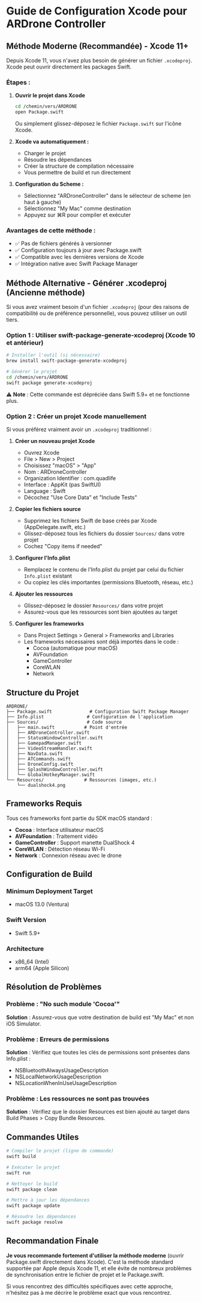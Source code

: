 # Guide de Configuration Xcode pour ARDrone Controller

## Méthode Moderne (Recommandée) - Xcode 11+

Depuis Xcode 11, vous n'avez plus besoin de générer un fichier `.xcodeproj`. Xcode peut ouvrir directement les packages Swift.

### Étapes :

1. **Ouvrir le projet dans Xcode**
   ```bash
   cd /chemin/vers/ARDRONE
   open Package.swift
   ```
   
   Ou simplement glissez-déposez le fichier `Package.swift` sur l'icône Xcode.

2. **Xcode va automatiquement :**
   - Charger le projet
   - Résoudre les dépendances
   - Créer la structure de compilation nécessaire
   - Vous permettre de build et run directement

3. **Configuration du Scheme :**
   - Sélectionnez "ARDroneController" dans le sélecteur de scheme (en haut à gauche)
   - Sélectionnez "My Mac" comme destination
   - Appuyez sur ⌘R pour compiler et exécuter

### Avantages de cette méthode :
- ✅ Pas de fichiers générés à versionner
- ✅ Configuration toujours à jour avec Package.swift
- ✅ Compatible avec les dernières versions de Xcode
- ✅ Intégration native avec Swift Package Manager

## Méthode Alternative - Générer .xcodeproj (Ancienne méthode)

Si vous avez vraiment besoin d'un fichier `.xcodeproj` (pour des raisons de compatibilité ou de préférence personnelle), vous pouvez utiliser un outil tiers.

### Option 1 : Utiliser swift-package-generate-xcodeproj (Xcode 10 et antérieur)

```bash
# Installer l'outil (si nécessaire)
brew install swift-package-generate-xcodeproj

# Générer le projet
cd /chemin/vers/ARDRONE
swift package generate-xcodeproj
```

⚠️ **Note** : Cette commande est dépréciée dans Swift 5.9+ et ne fonctionne plus.

### Option 2 : Créer un projet Xcode manuellement

Si vous préférez vraiment avoir un `.xcodeproj` traditionnel :

1. **Créer un nouveau projet Xcode**
   - Ouvrez Xcode
   - File > New > Project
   - Choisissez "macOS" > "App"
   - Nom : ARDroneController
   - Organization Identifier : com.quadlife
   - Interface : AppKit (pas SwiftUI)
   - Language : Swift
   - Décochez "Use Core Data" et "Include Tests"

2. **Copier les fichiers source**
   - Supprimez les fichiers Swift de base créés par Xcode (AppDelegate.swift, etc.)
   - Glissez-déposez tous les fichiers du dossier `Sources/` dans votre projet
   - Cochez "Copy items if needed"

3. **Configurer l'Info.plist**
   - Remplacez le contenu de l'Info.plist du projet par celui du fichier `Info.plist` existant
   - Ou copiez les clés importantes (permissions Bluetooth, réseau, etc.)

4. **Ajouter les ressources**
   - Glissez-déposez le dossier `Resources/` dans votre projet
   - Assurez-vous que les ressources sont bien ajoutées au target

5. **Configurer les frameworks**
   - Dans Project Settings > General > Frameworks and Libraries
   - Les frameworks nécessaires sont déjà importés dans le code :
     - Cocoa (automatique pour macOS)
     - AVFoundation
     - GameController
     - CoreWLAN
     - Network

## Structure du Projet

```
ARDRONE/
├── Package.swift              # Configuration Swift Package Manager
├── Info.plist                # Configuration de l'application
├── Sources/                  # Code source
│   ├── main.swift           # Point d'entrée
│   ├── ARDroneController.swift
│   ├── StatusWindowController.swift
│   ├── GamepadManager.swift
│   ├── VideoStreamHandler.swift
│   ├── NavData.swift
│   ├── ATCommands.swift
│   ├── DroneConfig.swift
│   ├── SplashWindowController.swift
│   └── GlobalHotkeyManager.swift
└── Resources/               # Ressources (images, etc.)
    └── dualshock4.png
```

## Frameworks Requis

Tous ces frameworks font partie du SDK macOS standard :

- **Cocoa** : Interface utilisateur macOS
- **AVFoundation** : Traitement vidéo
- **GameController** : Support manette DualShock 4
- **CoreWLAN** : Détection réseau Wi-Fi
- **Network** : Connexion réseau avec le drone

## Configuration de Build

### Minimum Deployment Target
- macOS 13.0 (Ventura)

### Swift Version
- Swift 5.9+

### Architecture
- x86_64 (Intel)
- arm64 (Apple Silicon)

## Résolution de Problèmes

### Problème : "No such module 'Cocoa'"
**Solution** : Assurez-vous que votre destination de build est "My Mac" et non iOS Simulator.

### Problème : Erreurs de permissions
**Solution** : Vérifiez que toutes les clés de permissions sont présentes dans Info.plist :
- NSBluetoothAlwaysUsageDescription
- NSLocalNetworkUsageDescription
- NSLocationWhenInUseUsageDescription

### Problème : Les ressources ne sont pas trouvées
**Solution** : Vérifiez que le dossier Resources est bien ajouté au target dans Build Phases > Copy Bundle Resources.

## Commandes Utiles

```bash
# Compiler le projet (ligne de commande)
swift build

# Exécuter le projet
swift run

# Nettoyer le build
swift package clean

# Mettre à jour les dépendances
swift package update

# Résoudre les dépendances
swift package resolve
```

## Recommandation Finale

**Je vous recommande fortement d'utiliser la méthode moderne** (ouvrir Package.swift directement dans Xcode). C'est la méthode standard supportée par Apple depuis Xcode 11, et elle évite de nombreux problèmes de synchronisation entre le fichier de projet et le Package.swift.

Si vous rencontrez des difficultés spécifiques avec cette approche, n'hésitez pas à me décrire le problème exact que vous rencontrez.

